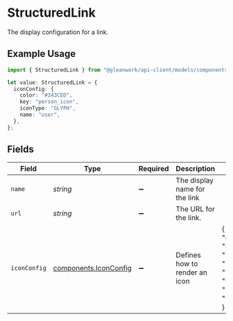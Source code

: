 # StructuredLink

The display configuration for a link.

## Example Usage

```typescript
import { StructuredLink } from "@gleanwork/api-client/models/components";

let value: StructuredLink = {
  iconConfig: {
    color: "#343CED",
    key: "person_icon",
    iconType: "GLYPH",
    name: "user",
  },
};
```

## Fields

| Field                                                                             | Type                                                                              | Required                                                                          | Description                                                                       | Example                                                                           |
| --------------------------------------------------------------------------------- | --------------------------------------------------------------------------------- | --------------------------------------------------------------------------------- | --------------------------------------------------------------------------------- | --------------------------------------------------------------------------------- |
| `name`                                                                            | *string*                                                                          | :heavy_minus_sign:                                                                | The display name for the link                                                     |                                                                                   |
| `url`                                                                             | *string*                                                                          | :heavy_minus_sign:                                                                | The URL for the link.                                                             |                                                                                   |
| `iconConfig`                                                                      | [components.IconConfig](../../models/components/iconconfig.md)                    | :heavy_minus_sign:                                                                | Defines how to render an icon                                                     | {<br/>"color": "#343CED",<br/>"key": "person_icon",<br/>"iconType": "GLYPH",<br/>"name": "user"<br/>} |